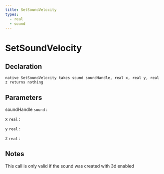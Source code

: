 ```yaml
---
title: SetSoundVelocity
types:
  - real
  - sound
---
```


# SetSoundVelocity

## Declaration

```jass
native SetSoundVelocity takes sound soundHandle, real x, real y, real z returns nothing
```

## Parameters
soundHandle `sound`
: 

x `real`
: 

y `real`
: 

z `real`
: 

## Notes 
This call is only valid if the sound was created with 3d enabled
